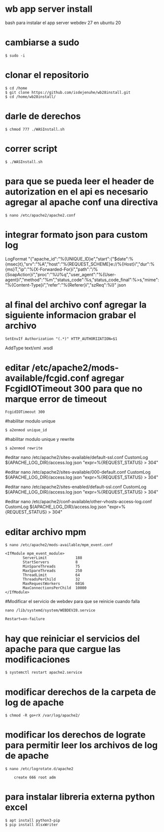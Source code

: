 # wb app server install
bash para instalar el app server webdev 27 en ubuntu 20

# cambiarse a sudo
    $ sudo -i
# clonar el repositorio
    $ cd /home
    $ git clone https://github.com/isdejenuhe/wb28install.git
    $ cd /home/wb28install/
# darle de derechos
    $ chmod 777 ./WASInstall.sh
# correr script
    $ ./WASInstall.sh
# para que se pueda leer el header de autorization en el api es necesario agregar al apache conf una directiva
    $ nano /etc/apache2/apache2.conf
    
# integrar formato json para custom log
LogFormat "{\"apache_id\":\"%{UNIQUE_ID}e\",\"start\":{\"$date\":%{msec}t},\"srv\":\"%A\",\"host\":\"%{REQUEST_SCHEME}e://%{Host}i\",\"dur\":%{ms}T,\"ip\":\"%{X-Forwarded-For}i\",\"path\":\"/%{SoapAction}i\",\"proc\":\"%U%q\",\"user_agent\":\"%{User-agent}i\",\"method\":\"%m\",\"status_code\":%s,\"status_code_final\":%>s,\"mime\":\"%{Content-Type}i\",\"refer\":\"%{Referer}i\",\"szReq\":%I}" json

# al final del archivo conf agregar la siguiente informacion grabar el archivo
    SetEnvIf Authorization "(.*)" HTTP_AUTHORIZATION=$1

AddType text/xml .wsdl

# editar /etc/apache2/mods-available/fcgid.conf agregar FcgidIOTimeout 300 para que no marque error de timeout
    FcgidIOTimeout 300

#habilitar modulo unique
    
    $ a2enmod unique_id

#habilitar modulo unique y rewrite
    
    $ a2enmod rewrite

#editar nano /etc/apache2/sites-available/default-ssl.conf
CustomLog ${APACHE_LOG_DIR}/access.log json "expr=%{REQUEST_STATUS} > 304"

#editar nano /etc/apache2/sites-available/000-default.conf
CustomLog ${APACHE_LOG_DIR}/access.log json "expr=%{REQUEST_STATUS} > 304"

#editar nano /etc/apache2/sites-enabled/default-ssl.conf
CustomLog ${APACHE_LOG_DIR}/access.log json "expr=%{REQUEST_STATUS} > 304"

#editar nano /etc/apache2/conf-available/other-vhosts-access-log.conf 
CustomLog ${APACHE_LOG_DIR}/access.log json "expr=%{REQUEST_STATUS} > 304"

# editar archivo mpm
    $ nano /etc/apache2/mods-available/mpm_event.conf

    <IfModule mpm_event_module>
            ServerLimit             188
            StartServers            8
            MinSpareThreads         75
            MaxSpareThreads         250
            ThreadLimit             64
            ThreadsPerChild         32
            MaxRequestWorkers       6016
            MaxConnectionsPerChild  10000
    </IfModule>

#Modificar el servicio de webdev para que se reinicie cuando falla

    nano /lib/systemd/system/WEBDEV28.service

    Restart=on-failure


# hay que reiniciar el servicios del apache para que cargue las modificaciones
    $ systemctl restart apache2.service

# modificar derechos de la carpeta de log de apache
    $ chmod -R go+rX /var/log/apache2/

# modificar los derechos de lograte para permitir leer los archivos de log de apache
    $ nano /etc/logrotate.d/apache2

        create 666 root adm

# para instalar libreria externa python excel
    $ apt install python3-pip
    $ pip install XlsxWriter
    
